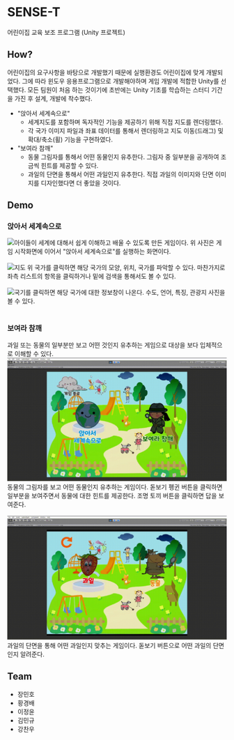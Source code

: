 # SENSE-T
어린이집 교육 보조 프로그램 (Unity 프로젝트)

## How?
어린이집의 요구사항을 바탕으로 개발했기 때문에 실행환경도 어린이집에 맞게 개발되었다. 그에 따라 윈도우 응용프로그램으로 개발해야하며 게임 개발에 적합한 Unity를 선택했다. 모든 팀원이 처음 하는 것이기에 초반에는 Unity 기초를 학습하는 스터디 기간을 가진 후 설계, 개발에 착수했다.
- "앉아서 세계속으로"
    - 세계지도를 포함하며 독자적인 기능을 제공하기 위해 직접 지도를 렌더링했다.
    - 각 국가 이미지 파일과 좌표 데이터를 통해서 렌더링하고 지도 이동(드래그) 및 확대/축소(휠) 기능을 구현하였다.
- "보여라 참깨"
    - 동물 그림자를 통해서 어떤 동물인지 유추한다. 그림자 중 일부분을 공개하여 조금씩 힌트를 제공할 수 있다.
    - 과일의 단면을 통해서 어떤 과일인지 유추한다. 직접 과일의 이미지와 단면 이미지를 디자인했다면 더 좋았을 것이다.

## Demo
### 앉아서 세계속으로
<img src="images/인트로+지도.gif">아이들이 세계에 대해서 쉽게 이해하고 배울 수 있도록 만든 게임이다. 위 사진은 게임 시작화면에 이어서 "앉아서 세계속으로"를 실행하는 화면이다.
<br><br>
<img src="images/국가클릭+리스트클릭+검색.gif">지도 위 국가를 클릭하면 해당 국가의 모양, 위치, 국가를 파악할 수 있다. 마찬가지로 좌측 리스트의 항목을 클릭하거나 밑에 검색을 통해서도 볼 수 있다.
<br><br>
<img src="images/국가정보.gif">국기를 클릭하면 해당 국가에 대한 정보창이 나온다. 수도, 언어, 특징, 관광지 사진을 볼 수 있다.
<br><br>

### 보여라 참깨
과일 또는 동물의 일부분만 보고 어떤 것인지 유추하는 게임으로 대상을 보다 입체적으로 이해할 수 있다.
<img src="images/참깨동물.gif">동물의 그림자를 보고 어떤 동물인지 유추하는 게임이다. 돋보기 펭귄 버튼을 클릭하면 일부분을 보여주면서 동물에 대한 힌트를 제공한다. 조명 토끼 버튼을 클릭하면 답을 보여준다.
<br><br>
<img src="images/참깨과일.gif">과일의 단면을 통해 어떤 과일인지 맞추는 게임이다. 돋보기 버튼으로 어떤 과일의 단면인지 알려준다.

## Team
- 장민호
- 황경배
- 이정윤
- 김민규
- 강찬우

